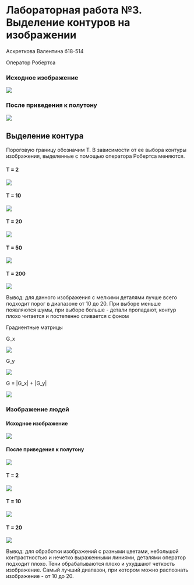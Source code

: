 # Лабораторная работа №3. Выделение контуров на изображении

Аскреткова Валентина б18-514

Оператор Робертса

### Исходное изображение

![](images/2.jpg)


### После приведения к полутону

![](images/2_s.png)



## Выделение контура

Пороговую границу обозначим T. В зависимости от ее выбора контуры изображения, выделенные с помощью оператора Робертса меняются.

#### T = 2

![](result_images/2_t2.png)


#### T = 10
![](result_images/2_t10.png)

#### T = 20
![](result_images/2_t20.png)


#### T = 50
![](result_images/2_t50.png)


#### T = 200
![](result_images/2_t200.png)


Вывод: для данного изображения с мелкими деталями лучше всего подходит порог в диапазоне от 10 до 20. При выборе меньше появляются шумы, при выборе больше - детали пропадают, контур плохо читается и постепенно сливается с фоном

Градиентные матрицы

G_x


![](result_images/GX.png)



G_y


![](result_images/GX.png)




G = |G_x| + |G_y|


![](result_images/G.png)




### Изображение людей

#### Исходное изображение
![](images/people.jpg)


#### После приведения к полутону

![](images/people_s.png)

#### T = 2

![](result_images/people_t2.png)


#### T = 10
![](result_images/people_t10.png)

#### T = 20
![](result_images/people_t20.png)


 Вывод: для обработки изображений с разными цветами, небольшой контрастностью и нечетко выраженными линиями, деталями оператор подходит плохо. Тени обрабатываются плохо и ухудшают четкость изображение. Самый лучший диапазон, при котором можно распознать изображение - от 10 до 20.
